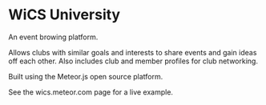 WiCS University
====
An event browing platform.

Allows clubs with similar goals and interests to share events and gain ideas off each other. Also includes club and member profiles for club networking.

Built using the Meteor.js open source platform.

See the wics.meteor.com page for a live example. 
